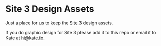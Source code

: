 # Site 3 Design Assets

Just a place for us to keep the [Site 3](http://site3.ca) design assets.

If you do graphic design for Site 3 please add it to this repo or email it to Kate at hi@kate.io.

